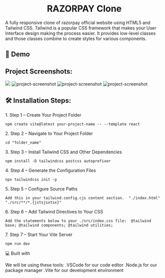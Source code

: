 <h1 align="center" id="title">RAZORPAY Clone</h1>

<p id="description">A fully responsive clone of razorpay official website using HTML5 and Tailwind CSS. Tailwind is a popular CSS framework that makes your User Interface design making the process easier. It provides low-level classes and those classes combine to create styles for various components.</p>

<h2>🚀 Demo</h2>


<h2>Project Screenshots:</h2>

<img src="https://user-images.githubusercontent.com/93610420/232774609-7b457c86-aa20-44a6-abc0-87a68e407dd3.png">

<img src="https://user-images.githubusercontent.com/93610420/232774661-292214b5-7db8-49b1-aabc-2d7fcdbf93c4.png" alt="project-screenshot"  >

<img src="https://user-images.githubusercontent.com/93610420/232774700-cbb4e7bd-3fe5-4dcd-95d6-00990798a39d.png" alt="project-screenshot" >

<img src="https://user-images.githubusercontent.com/93610420/232774730-6a5ca281-6173-46c1-8983-e557a1e497c1.png" alt="project-screenshot" >
<h2>🛠️ Installation Steps:</h2>

<p>1. Step 1 – Create Your Project Folder</p>

```
npm create vite@latest your-project-name -- --template react
```

<p>2. Step 2 – Navigate to Your Project Folder</p>

```
cd "folder_name"
```

<p>3. Step 3 – Install Tailwind CSS and Other Dependencies</p>

```
npm install -D tailwindcss postcss autoprefixer
```

<p>4. Step 4 – Generate the Configuration Files</p>

```
npx tailwindcss init -p
```

<p>5. Step 5 – Configure Source Paths</p>

```
Add this in your tailwind.config.cjs content section.  "./index.html"   "./src/**/*.{jstsjsxtsx}"
```

<p>6. Step 6 – Add Tailwind Directives to Your CSS</p>

```
Add the statements below to your ./src/index.css file:  @tailwind base; @tailwind components; @tailwind utilities;
```

<p>7. Step 7 – Start Your Vite Server</p>

```
npm run dev
```


💻 Built with


We will be using these tools:
.VSCode for our code editor
.Node.js for our package manager
.Vite for our development environment
